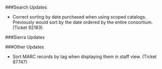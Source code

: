 ###Search Updates
- Correct sorting by date purchased when using scoped catalogs. Previously would sort by the date ordered by the entire consortium. (Ticket 92183)

###Sierra Updates

###Other Updates
- Sort MARC records by tag when displaying them in staff view. (Ticket 87747)